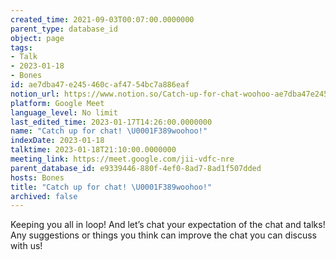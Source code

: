 ```yaml
---
created_time: 2021-09-03T00:07:00.0000000
parent_type: database_id
object: page
tags:
- Talk
- 2023-01-18
- Bones
id: ae7dba47-e245-460c-af47-54bc7a886eaf
notion_url: https://www.notion.so/Catch-up-for-chat-woohoo-ae7dba47e245460caf4754bc7a886eaf
platform: Google Meet
language_level: No limit
last_edited_time: 2023-01-17T14:26:00.0000000
name: "Catch up for chat! \U0001F389woohoo!"
indexDate: 2023-01-18
talktime: 2023-01-18T21:10:00.0000000
meeting_link: https://meet.google.com/jii-vdfc-nre
parent_database_id: e9339446-880f-4ef0-8ad7-8ad1f507dded
hosts: Bones
title: "Catch up for chat! \U0001F389woohoo!"
archived: false
---
```


Keeping you all in loop! And let’s chat your expectation of the chat and talks!
Any suggestions or things you think can improve the chat you can discuss with us!





